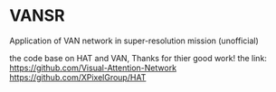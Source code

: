 # VANSR
Application of VAN network in super-resolution mission (unofficial)

the code base on HAT and VAN, Thanks for thier good work!
the link:
https://github.com/Visual-Attention-Network
https://github.com/XPixelGroup/HAT


